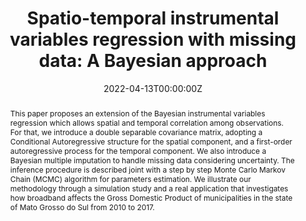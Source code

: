 ---
title: "Spatio-temporal instrumental variables regression with missing data: A Bayesian approach"
authors:
- admin
- Kelly M. Gonçalves
- Mario Jorge Mendonça
date: ""
date: "2022-04-13T00:00:00Z"
#doi: "10.1080/02664763.2021.1950654"

abstract: This paper proposes an extension of the Bayesian instrumental variables regression which allows spatial and temporal correlation among observations. For that, we introduce a double separable covariance matrix, adopting a Conditional Autoregressive structure for the spatial component, and a first-order autoregressive process for the temporal component. We also introduce a Bayesian multiple imputation to handle missing data considering uncertainty. The inference procedure is described joint with a step by step Monte Carlo Markov Chain (MCMC) algorithm for parameters estimation. We illustrate our methodology through a simulation study and a real application that investigates how broadband affects the Gross Domestic Product of municipalities in the state of Mato Grosso do Sul from 2010 to 2017.  

# Publication type.
# Legend: 0 = Uncategorized; 1 = Conference paper; 2 = Journal article;
# 3 = Preprint / Working Paper; 4 = Report; 5 = Book; 6 = Book section;
# 7 = Thesis; 8 = Patent
publication_types: ["2"]

# Publication name and optional abbreviated publication name.
publication: "*Computational Economics*, Accepted"
#publication: "*Journal of Applied Statistics*, Accepted"
#publication_short: ""

#tags:
#- Source Themes
featured: true

#links:
#- name: ""
#  url: ""
#url_pdf: http://arxiv.org/pdf/1512.04133v1
url_code: 'https://github.com/marcuslavagnole/Paper_IVST'
#url_dataset: ''
#url_poster: ''
#url_project: ''
#url_slides: ''
#url_source: ''
#url_video: ''
---